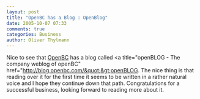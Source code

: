 ```yaml
---
layout: post
title: "OpenBC has a Blog : OpenBlog"
date: 2005-10-07 07:33
comments: true
categories: Business
author: Oliver Thylmann
---
```



Nice to see that [OpenBC](http://www.openbc.com/) has a blog called &lt;a title=&quot;openBLOG - The company weblog of openBC&quot; href=&quot;http://blog.openbc.com/&quot;&gt;openBLOG. The nice thing is that reading over it for the first time it seems to be written in a rather natural voice and I hope they continue down that path. Congratulations for a successful business, looking forward to reading more about it.


